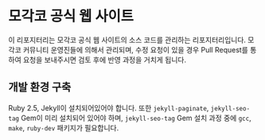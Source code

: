 # 모각코 공식 웹 사이트

이 리포지터리는 모각코 공식 웹 사이트의 소스 코드를 관리하는 리포지터리입니다. 모각코 커뮤니티 운영진들에 의해서 관리되며, 수정 요청이 있을 경우 Pull Request를 통하여 요청을 보내주시면 검토 후에 반영 과정을 거치게 됩니다.

## 개발 환경 구축

Ruby 2.5, Jekyll이 설치되어있어야 합니다. 또한 `jekyll-paginate`, `jekyll-seo-tag` Gem이 미리 설치되어 있어야 하며, `jekyll-seo-tag` Gem 설치 과정 중에 `gcc`, `make`, `ruby-dev` 패키지가 필요합니다.

